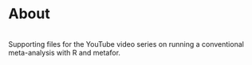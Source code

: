 <h1>About</h1> <br>
Supporting files for the YouTube video series on running a conventional meta-analysis with R and metafor.
